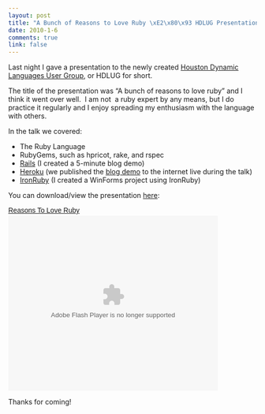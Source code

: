 ```yaml
--- 
layout: post
title: "A Bunch of Reasons to Love Ruby \xE2\x80\x93 HDLUG Presentation"
date: 2010-1-6
comments: true
link: false
---
```

<p>Last night I gave a presentation to the newly created <a href="http://hdlug.heroku.com" target="_blank">Houston Dynamic Languages User Group</a>, or HDLUG for short.</p>  <p>The title of the presentation was “A bunch of reasons to love ruby” and I think it went over well.&#160; I am not&#160; a ruby expert by any means, but I do practice it regularly and I enjoy spreading my enthusiasm with the language with others.</p>  <p>In the talk we covered:</p>  <ul>   <li>The Ruby Language </li>    <li>RubyGems, such as hpricot, rake, and rspec </li>    <li><a href="http://rubyonrails.org" target="_blank">Rails</a> (I created a 5-minute blog demo) </li>    <li><a href="http://heroku.com" target="_blank">Heroku</a> (we published the <a href="http://gh3ttoblog.heroku.com" target="_blank">blog demo</a> to the internet live during the talk) </li>    <li><a href="http://ironruby.net/" target="_blank">IronRuby</a> (I created a WinForms project using IronRuby) </li> </ul>  <p>You can download/view the presentation <a href="http://www.slideshare.net/subdigital/reasons-to-love-ruby" target="_blank">here</a>:</p>  <div style="text-align: left; width: 425px" id="__ss_2841918"><a style="margin: 12px 0px 3px; display: block; font: 14px helvetica,arial,sans-serif; text-decoration: underline" title="Reasons To Love Ruby" href="http://www.slideshare.net/subdigital/reasons-to-love-ruby">Reasons To Love Ruby</a><object style="margin:0px" width="425" height="355"><param name="movie" value="http://static.slidesharecdn.com/swf/ssplayer2.swf?doc=reasons-to-love-ruby-100106093633-phpapp01&amp;stripped_title=reasons-to-love-ruby" /><param name="allowFullScreen" value="true" /><param name="allowScriptAccess" value="always" /><embed src="http://static.slidesharecdn.com/swf/ssplayer2.swf?doc=reasons-to-love-ruby-100106093633-phpapp01&amp;stripped_title=reasons-to-love-ruby" type="application/x-shockwave-flash" allowscriptaccess="always" allowfullscreen="true" width="425" height="355"></embed></object></div>  <p>Thanks for coming!</p>
